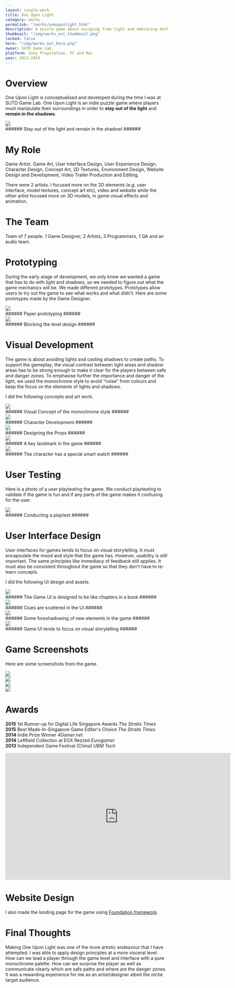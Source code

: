 ```yaml
---
layout: single-work
title: One Upon Light
category: works
permalink: "/works/oneuponlight.html"
description: A puzzle game about escaping from light and embracing darkness.
thumbnail: "/img/works_oul_thumbnail.png"
locked: false
hero: "/img/works_oul_hero.png"
owner: SUTD Game Lab
platform: Sony Playstation, PC and Mac
year: 2013-2014
---
```


# Overview #
One Upon Light is conceptualised and developed during the time I was at SUTD Game Lab. One Upon Light is an indie puzzle game where players must manipulate their surroundings in order to **stay out of the light** and **remain in the shadows**.

<div><img class="inner" src="/img/oul_gamemechanic.gif"></div>  
###### Stay out of the light and remain in the shadow! ######

# My Role #
Game Artist. Game Art, User Interface Design, User Experience Design, Character Design, Concept Art, 2D Textures, Environment Design, Website Design and Development, Video Trailer Production and Editing.

There were 2 artists. I focused more on the 2D elements (e.g. user interface, model textures, concept art etc), video and website while the other artist focused more on 3D models, in game visual effects and animation.

# The Team #
Team of 7 people. 1 Game Designer, 2 Artists, 3 Programmers, 1 QA and an audio team.

# Prototyping #
During the early stage of development, we only knew we wanted a game that has to do with light and shadows, so  we needed to figure out what the game mechanics will be. We made different prototypes. Prototypes allow users to try out the game to see what works and what didn't. Here are some prototypes made by the Game Designer.
<div><img class="inner" src="/img/oul_01_Prototype_GameMechanic.jpg"></div>
###### Paper prototyping ######
<div><img class="inner" src="/img/oul_02_LevelBlocking.jpg"></div>
###### Blocking the level design ######

# Visual Development #
The game is about avoiding lights and casting shadows to create paths. To support the gameplay, the visual contrast between light areas and shadow areas has to be strong enough to make it clear for the players between safe and danger zones. To emphasise further the importance and danger of the light, we used the monochrome style to avoid “noise” from colours and keep the focus on the elements of lights and shadows.

I did the following concepts and art work.

<div><img class="inner" src="/img/oul_01_VisualTone.jpg"></div>
###### Visual Concept of the monochrome style ######
<div><img class="inner" src="/img/oul_02_CharacterBehaviour.jpg"></div>
###### Character Development ######
<div><img class="inner" src="/img/oul_03_EnvironmentProp.jpg"></div>
###### Designing the Props ######
<div><img class="inner" src="/img/oul_04_EnvironmentBlueprint.jpg"></div>
###### A key landmark in the game ######
<div><img class="inner" src="/img/oul_05_DeviceManual.jpg"></div>
###### The character has a special smart watch ######

# User Testing #
Here is a photo of a user playtesting the game. We conduct playtesting to validate if the game is fun and if any parts of the game makes it confusing for the user.
<div><img class="inner" src="/img/oul_06_casualconnecttesting.jpg"></div>
###### Conducting a playtest ######

# User Interface Design #
User interfaces for games tends to focus on visual storytelling. It must encapsulate the mood and style that the game has. However, usability is still important. The same principles like immediacy of feedback still applies. It must also be consistent throughout the game so that they don't have to re-learn concepts.

I did the following UI design and assets.

<div><img class="inner" src="/img/oul_03_Final_MenuUI_MenuUI_Levels.png"></div>
###### The Game UI is designed to be like chapters in a book ######
<div><img class="inner" src="/img/oul_03_Final_MenuUI_Journal_02.png"></div>
###### Clues are scattered in the UI ######
<div><img class="inner" src="/img/oul_03_Final_MenuUI_Journal_07.png"></div>
###### Some foreshadowing of new elements in the game ######
<div><img class="inner" src="/img/oul_03_Final_MenuUI_Journal_17_SciencePapers.png"></div>
###### Game UI tends to focus on visual storytelling ######

# Game Screenshots #
Here are some screenshots from the game.
<div><img class="inner" src="/img/oul_03_Final_GameScreenshot01.png"></div>
<div><img class="inner" src="/img/oul_03_Final_GameScreenshot02.png"></div>
<div><img class="inner" src="/img/oul_03_Final_GameScreenshot03.png"></div>
<div><img class="inner" src="/img/oul_03_Final_GameScreenshot04.png"></div>

# Awards #
  **2015**  1st Runner-up for Digital Life Singapore Awards  *The Straits Times*
  <br/>
  **2015**  Best Made-In-Singapore Game Editor's Choice  *The Straits Times*
<br/>
  **2014**  Indie Prize Winner  *4Gamer.net*
<br/>
  **2014**  Leftfield Collection at EGX Rezzed  *Eurogamer*
<br/>
  **2013**  Independent Game Festival (China)  *UBM Tech*

<div class="container">
<iframe width="700" height="395" src="https://www.youtube.com/embed/ZchVJG9cN7U" frameborder="0" allow="autoplay; encrypted-media" allowfullscreen></iframe></div>

# Website Design #
I also made the landing page for the game using <a href="https://foundation.zurb.com/">Foundation framework</a>.

# Final Thoughts #
Making One Upon Light was one of the more artistic endeavour that I have attempted. I was able to apply design principles at a more visceral level. How can we lead a player through the game level and interface with a pure monochrome palette. How can we surprise the player as well as communicate clearly which are safe paths and where are the danger zones. It was a rewarding experience for me as an artist/designer albeit the niche target audience.
